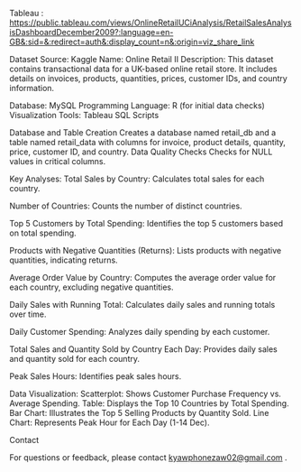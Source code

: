Tableau : https://public.tableau.com/views/OnlineRetailUCiAnalysis/RetailSalesAnalysisDashboardDecember2009?:language=en-GB&:sid=&:redirect=auth&:display_count=n&:origin=viz_share_link

Dataset
Source: Kaggle
Name: Online Retail II
Description: This dataset contains transactional data for a UK-based online retail store. 
It includes details on invoices, products, quantities, prices, customer IDs, and country information.

Database: MySQL
Programming Language: R (for initial data checks)
Visualization Tools: Tableau
SQL Scripts

Database and Table Creation
Creates a database named retail_db and a table named retail_data with columns for invoice, product details, quantity, price, customer ID, and country.
Data Quality Checks
Checks for NULL values in critical columns.

Key Analyses:
Total Sales by Country: Calculates total sales for each country.

Number of Countries: Counts the number of distinct countries.

Top 5 Customers by Total Spending: Identifies the top 5 customers based on total spending.

Products with Negative Quantities (Returns): Lists products with negative quantities, indicating returns.

Average Order Value by Country: Computes the average order value for each country, excluding negative quantities.

Daily Sales with Running Total: Calculates daily sales and running totals over time.

Daily Customer Spending: Analyzes daily spending by each customer.

Total Sales and Quantity Sold by Country Each Day: Provides daily sales and quantity sold for each country.

Peak Sales Hours: Identifies peak sales hours.


Data Visualization:
Scatterplot: Shows Customer Purchase Frequency vs. Average Spending.
Table: Displays the Top 10 Countries by Total Spending.
Bar Chart: Illustrates the Top 5 Selling Products by Quantity Sold.
Line Chart: Represents Peak Hour for Each Day (1-14 Dec).



Contact

For questions or feedback, please contact kyawphonezaw02@gmail.com .
